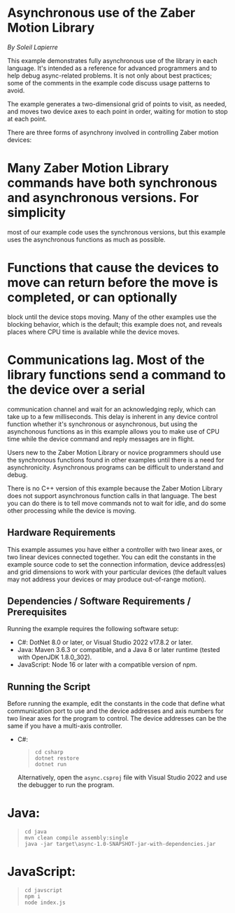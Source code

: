 # Asynchronous use of the Zaber Motion Library

*By Soleil Lapierre*

This example demonstrates fully asynchronous use of the library in each language.  It's intended as
a reference for advanced programmers and to help debug async-related problems.  It is not only about
best practices; some of the comments in the example code discuss usage patterns to avoid.

The example generates a two-dimensional grid of points to visit, as needed, and moves two
device axes to each point in order, waiting for motion to stop at each point.

There are three forms of asynchrony involved in controlling Zaber motion devices:
# Many Zaber Motion Library commands have both synchronous and asynchronous versions. For simplicity
  most of our example code uses the synchronous versions, but this example uses the asynchronous functions
  as much as possible.
# Functions that cause the devices to move can return before the move is completed, or can optionally
  block until the device stops moving. Many of the other examples use the blocking behavior, which is
  the default; this example does not, and reveals places where CPU time is available while the device moves.
# Communications lag. Most of the library functions send a command to the device over a serial
  communication channel and wait for an acknowledging reply, which can take up to a few milliseconds.
  This delay is inherent in any device control function whether it's synchronous or asynchronous,
  but using the asynchonous functions as in this example allows you to make use of
  CPU time while the device command and reply messages are in flight.

Users new to the Zaber Motion Library or novice programmers should use the synchronous functions
found in other examples until there is a need for asynchronicity. Asynchronous programs can
be difficult to understand and debug.

There is no C++ version of this example because the Zaber Motion Library does not support asynchronous
function calls in that language. The best you can do there is to tell move commands not to wait for idle,
and do some other processing while the device is moving.


## Hardware Requirements

This example assumes you have either a controller with two linear axes, or two linear devices
connected together. You can edit the constants in the example source code to set the connection
information, device address(es) and grid dimensions to work with your particular devices (the
default values may not address your devices or may produce out-of-range motion).

## Dependencies / Software Requirements / Prerequisites

Running the example requires the following software setup:
* C#: DotNet 8.0 or later, or Visual Studio 2022 v17.8.2 or later.
* Java: Maven 3.6.3 or compatible, and a Java 8 or later runtime (tested with OpenJDK 1.8.0_302).
* JavaScript: Node 16 or later with a compatible version of npm.

## Running the Script

Before running the example, edit the constants in the code that define what communication port to use
and the device addresses and axis numbers for two linear axes for the program to control.
The device addresses can be the same if you have a multi-axis controller.

* C#:
  > ```
  > cd csharp
  > dotnet restore
  > dotnet run
  > ```
  Alternatively, open the `async.csproj` file with Visual Studio 2022 and use the debugger to run the program.
# Java:
  > ```
  > cd java
  > mvn clean compile assembly:single
  > java -jar target\async-1.0-SNAPSHOT-jar-with-dependencies.jar
  > ```
# JavaScript:
  > ```
  > cd javscript
  > npm i
  > node index.js
  > ```
